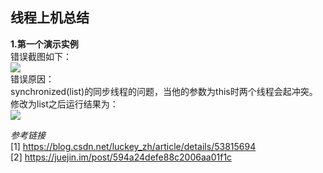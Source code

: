 ## 线程上机总结 ##
**1.第一个演示实例**  
错误截图如下：  
![](https://i.imgur.com/KGOsSxo.png)  
错误原因：  
synchronized(list)的同步线程的问题，当他的参数为this时两个线程会起冲突。  
修改为list之后运行结果为：  
![](https://i.imgur.com/RmSuLaa.png)  

*参考链接*  
[1] https://blog.csdn.net/luckey_zh/article/details/53815694  
[2] https://juejin.im/post/594a24defe88c2006aa01f1c
